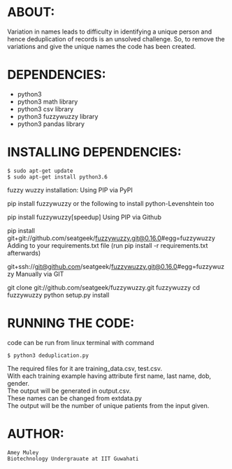# ABOUT:

Variation in names leads to difficulty in identifying a unique person and hence deduplication 
of records is an unsolved challenge. So, to remove the variations and give the unique names
the code has been created. 



# DEPENDENCIES: 

- python3 
- python3 math library
- python3 csv library
- python3 fuzzywuzzy library
- python3 pandas library



# INSTALLING DEPENDENCIES:

```
$ sudo apt-get update
$ sudo apt-get install python3.6
```
fuzzy wuzzy installation:
Using PIP via PyPI

pip install fuzzywuzzy
or the following to install python-Levenshtein too

pip install fuzzywuzzy[speedup]
Using PIP via Github

pip install git+git://github.com/seatgeek/fuzzywuzzy.git@0.16.0#egg=fuzzywuzzy
Adding to your requirements.txt file (run pip install -r requirements.txt afterwards)

git+ssh://git@github.com/seatgeek/fuzzywuzzy.git@0.16.0#egg=fuzzywuzzy
Manually via GIT

git clone git://github.com/seatgeek/fuzzywuzzy.git fuzzywuzzy
cd fuzzywuzzy
python setup.py install

# RUNNING THE CODE:
code can be run from linux terminal with command 
```
$ python3 deduplication.py 
```
The required files for it are training_data.csv, test.csv. <br />
With each training example having attribute first name, last name, dob, gender.<br />
The output will be generated in output.csv.<br />
These names can be changed from extdata.py<br />
The output will be the number of unique patients from the input given. <br />

# AUTHOR:
	Amey Muley
  	Biotechnology Undergrauate at IIT Guwahati

	
